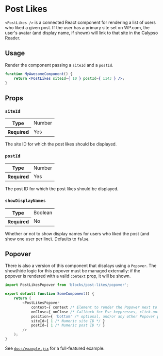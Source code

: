 # Post Likes

`<PostLikes />` is a connected React component for rendering a list of users
who liked a given post. If the user has a primary site set on WP.com, the
user's avatar (and display name, if shown) will link to that site in the
Calypso Reader.

## Usage

Render the component passing a `siteId` and a `postId`.

```jsx
function MyAwesomeComponent() {
	return <PostLikes siteId={ 10 } postId={ 1143 } />;
}
```

## Props

### `siteId`

<table>
	<tr><th>Type</th><td>Number</td></tr>
	<tr><th>Required</th><td>Yes</td></tr>
</table>

The site ID for which the post likes should be displayed.

### `postId`

<table>
	<tr><th>Type</th><td>Number</td></tr>
	<tr><th>Required</th><td>Yes</td></tr>
</table>

The post ID for which the post likes should be displayed.

### `showDisplayNames`

<table>
	<tr><th>Type</th><td>Boolean</td></tr>
	<tr><th>Required</th><td>No</td></tr>
</table>

Whether or not to show display names for users who liked the post (and show one
user per line). Defaults to `false`.

## Popover

There is also a version of this component that displays using a `Popover`. The
show/hide logic for this popover must be managed externally: if the popover is
rendered with a valid `context` prop, it will be shown.

```js
import PostLikesPopover from 'blocks/post-likes/popover';

export default function SomeComponent() {
	return (
		<PostLikesPopover
			context={ context /* Element to render the Popover next to */ }
			onClose={ onClose /* Callback for Esc keypresses, click-outside */ }
			position={ 'bottom' /* optional, and/or any other Popover props */ }
			siteId={ 1 /* Numeric site ID */ }
			postId={ 1 /* Numeric post ID */ }
		/>
	);
}
```

See [`docs/example.jsx`](docs/example.jsx) for a full-featured example.
